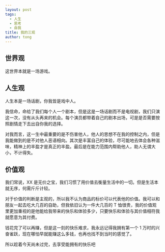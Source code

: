 ```yaml
---
layout: post
tags:
  - 人生
  - 思考
  - 自我
title: 我的三观
author: tong
---
```

## 世界观
这世界本就是一场游戏。


## 人生观
人生本是一场话剧，你我皆是戏中人。

我信命，命给了我们每个人一个剧本，但是这是一场话剧而不是电视剧，我们只演这一次，没有从头再来的机会。每个演员都带着自己的剧本出场，可是是否需要按照剧情走下去出自你我的选择。

对我而言，这一生中最重要的是不伤害他人，他人的思想不在我的控制之内，但是我能做到的是不对他人恶语相向。其次是丰富自己的体验，尽可能地去体会各种滋味，精神上的丰盈才是真正的丰盈。最后是在能力范围内帮助他人，助人无谓大小，不计得失。  

## 价值观
我们常说，XX 是无价之宝，我们习惯了用价值去衡量生活中的一切。但是生活本就无序，何需斤斤计较。

对于价值的判断是主观的，所以我不认为商品的标价可以代表他的价值。我可以和朋友一起去吃大几百的自助，但我依旧认为一件大几百的 T 恤很贵，我的价值观里更加重视的是他能给我带来的快乐和体验多少，只要快乐和体验与其价值相符我就愿意为其付费。

钱花完了可以再赚，但是这一刻的快乐难求，我永远记得我拥有第一个 1 万时的兴奋雀跃，现在哪怕早就能赚这么多钱，也再也找不到当时的感觉了。

所以趁着今天尚未过完，去享受能拥有的快乐吧
